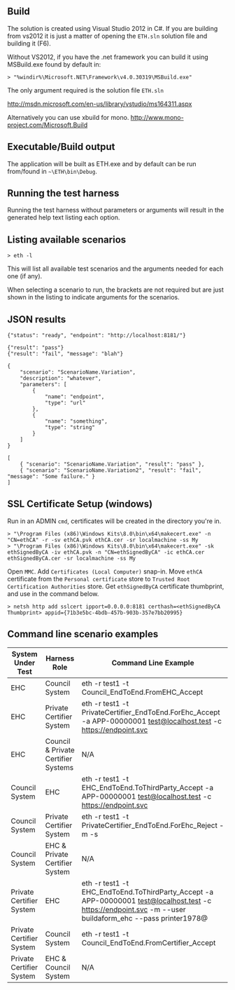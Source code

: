 
## Build

The solution is created using Visual Studio 2012 in C#. If you are building from vs2012 it is just a matter of opening the `ETH.sln` solution file and building it (F6).

Without VS2012, if you have the .net framework you can build it using MSBuild.exe found by default in:

    > "%windir%\Microsoft.NET\Framework\v4.0.30319\MSBuild.exe"
The only argument required is the solution file `ETH.sln`

http://msdn.microsoft.com/en-us/library/vstudio/ms164311.aspx

Alternatively you can use xbuild for mono.
http://www.mono-project.com/Microsoft.Build

## Executable/Build output

The application will be built as ETH.exe and by default can be run from/found in `~\ETH\bin\Debug`.

## Running the test harness

Running the test harness without parameters or arguments will result in the generated help text listing each option.

## Listing available scenarios

    > eth -l

This will list all available test scenarios and the arguments needed for each one (if any).

When selecting a scenario to run, the brackets are not required but are just shown in the listing to indicate arguments for the scenarios.

    
## JSON results


    {"status": "ready", "endpoint": "http://localhost:8181/"}

    {"result": "pass"}
    {"result": "fail", "message": "blah"}

    {
        "scenario": "ScenarioName.Variation",
        "description": "whatever",
        "parameters": [
            {
                "name": "endpoint",
                "type": "url"
            },
            {
                "name": "something",
                "type": "string"
            }
        ]
    }

    [
        { "scenario": "ScenarioName.Variation", "result": "pass" },
        { "scenario": "ScenarioName.Variation2", "result": "fail", "message": "Some failure." }
    ]


## SSL Certificate Setup (windows)

Run in an ADMIN `cmd`, certificates will be created in the directory you're in.

    > "\Program Files (x86)\Windows Kits\8.0\bin\x64\makecert.exe" -n "CN=ethCA" -r -sv ethCA.pvk ethCA.cer -sr localmachine -ss My
    > "\Program Files (x86)\Windows Kits\8.0\bin\x64\makecert.exe" -sk ethSignedByCA -iv ethCA.pvk -n "CN=ethSignedByCA" -ic ethCA.cer ethSignedByCA.cer -sr localmachine -ss My

Open `MMC`. Add `Certificates (Local Computer)` snap-in.
Move `ethCA` certificate from the `Personal certificate` store to `Trusted Root Certification Authorities` store.
Get `ethSignedByCA` certificate thumbprint, and use in the command below.

    > netsh http add sslcert ipport=0.0.0.0:8181 certhash=<ethSignedByCA Thumbprint> appid={71b3e5bc-4bdb-457b-903b-357e7bb20995}

## Command line scenario examples


|System Under Test         |Harness Role                        |Command Line Example                                       |
|--------------------------|------------------------------------|-----------------------------------------------------------|
|EHC                       |Council System                      |eth -r test1 -t Council_EndToEnd.FromEHC_Accept            |
|EHC                       |Private Certifier System            |eth -r test1 -t PrivateCertifier_EndToEnd.ForEhc_Accept -a APP-00000001 test@localhost.test -c https://endpoint.svc
|EHC                       |Council & Private Certifier Systems |N/A
|Council System            |EHC                                 |eth -r test1 -t EHC_EndToEnd.ToThirdParty_Accept -a APP-00000001 test@localhost.test -c https://endpoint.svc
|Council System            |Private Certifier System            |eth -r test1 -t PrivateCertifier_EndToEnd.ForEhc_Reject -m -s
|Council System            |EHC & Private Certifier System      |N/A
|Private Certifier System  |EHC                                 |eth -r test1 -t EHC_EndToEnd.ToThirdParty_Accept -a APP-00000001 test@localhost.test -c https://endpoint.svc -m --user buildaform_ehc --pass printer1978@
|Private Certifier System  |Council System                      |eth -r test1 -t Council_EndToEnd.FromCertifier_Accept
|Private Certifier System  |EHC & Council System                |N/A
